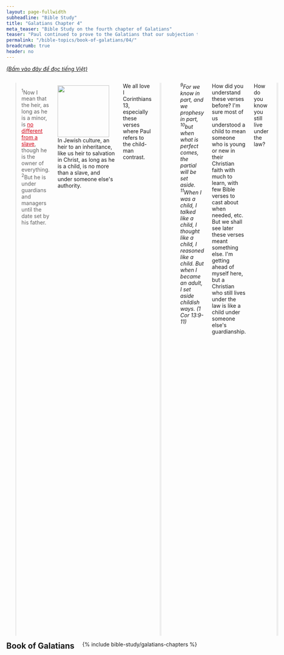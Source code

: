 ```yaml
---
layout: page-fullwidth
subheadline: "Bible Study"
title: "Galatians Chapter 4"
meta_teaser: "Bible Study on the fourth chapter of Galatians"
teaser: "Paul continued to prove to the Galatians that our subjection to the law ends at the arrival of Christ. He used the illustration of an heir's subjection to a guardian until he is of age. The Galatians's desire to be under the law is shown by the allegory of Isaac and Ishmael and therefore is inconsistent with their gospel liberty."
permalink: "/bible-topics/book-of-galatians/04/"
breadcrumb: true
header: no
---
```

<!--more-->
<p style="font-style: italic;"><a href="{{ site.projectname }}/hoc-kinh-thanh/sach-ga-la-ti/04/">(Bấm vào đây để đọc tiếng Việt)</a></p>
<div class="row">
<div class="medium-8 columns" markdown="1">

<!-- main body text -->
> <sup>1</sup>Now I mean that the heir, as long as he is a minor, is <span style="text-decoration: underline; color: #d30015;">no different from a slave</span>, though he is the owner of everything. <sup>2</sup>But he is under guardians and managers until the date set by his father.

<div>
<p>
<img alt src="{{ site.baseurl }}/images/different-gospel.jpg" style="border: 0px none; margin: 7px 15px 0px 0px; max-width: 100%; height: 136px; padding: 0px; float: left;">
In Jewish culture, an heir to an inheritance, like us heir to salvation in Christ, as long as he is a child, is no more than a slave, and under someone else's authority.
</p>
</div>

We all love I Corinthians 13, especially these verses where Paul refers to the child-man contrast.

<p style="padding-left: 50px; border-left: 5px solid #eee; text-align: left;">
<em><sup>9</sup>For we know in part, and we prophesy in part, <sup>10</sup>but when what is perfect comes, the partial will be set aside. <sup>11</sup>When I was a child, I talked like a child, I thought like a child, I reasoned like a child. But when I became an adult, I set aside childish ways. (1 Cor 13:9-11)</em></p>

How did you understand these verses before? I'm sure most of us understood a child to mean someone who is young or new in their Christian faith with much to learn, with few Bible verses to cast about when needed, etc. But we shall see later these verses meant something else. I'm getting ahead of myself here, but a Christian who still lives under the law is like a child under someone else's guardianship.

How do you know you still live under the law?

<p style="padding-left: 50px; border-left: 5px solid #eee; text-align: left;">
<sup>14</sup>For whenever the Gentiles, who do not have the law, do by nature the things required by the law, these who do not have the law are a law to themselves. <sup>15</sup>They show that the work of the law is written in their hearts, as their conscience bears witness and their conflicting thoughts accuse or else defend them, <sup>16</sup>on the day when God will judge the secrets of human hearts, according to my gospel through Christ Jesus. (Romans 2:14)></em></p>

You may not have the 10 commandments like the Jews, but you do have laws in your hearts, and whatever that you believe can separate you and God, that is the law to you.

> <sup>3</sup>So also we, when we were <span style="text-decoration: underline; color: #d30015;">minors</span>, were enslaved under the basic forces of the world.

The basic forces of the world, or "elements" according to KJV, or "rudiments." Rudimentary religious teachings of outward things, such as legal ordinances, childhood lessons such as letters of the alphabets (Jamieson, Fausset, and Brown). Our subjection to these <em><span style="color: #d30015;">basic rules of conducts are considered "slavery"</span></em> by the Bible. Slavery because the one living under it can never fulfill it to 100%.

Haven't we read in the last chapter that if you choose to base your life on the law you have to fulfill all of it? Even Jesus challenged the Pharisees to "<em><span style="color: #d30015;">be perfect</span></em>" because God is perfect, and without this perfection you cannot see God? Obviously he was pushing them to admit their need of him and not relying on the inferior sacrifices that cannot take away the guilt as deep as their sinful nature.

This is why basing our relationship with God on the law is a drudgery that Paul unflinchingly called slavery.

> <sup>4</sup>But when the <span style="text-decoration: underline;"><span style="color: #d30015; text-decoration: underline;">appropriate time</span></span> had come,

The Fall began when man fell from grace, when they decided the law, the knowledge of good and evil, became their guide instead of their simple faith in God. Now was the time for Christ to come, it was called the appropriate time, or the fullness of the time (KJV). Why did it take God so long to send His Son? Perhaps it took that long for man to fully realize the enormity and deadly fruits of their sin—wars, genocide, atrocities, etc.—; and to prove to them that, had they been given ten thousand more years, <em><span style="color: #d30015;">none will rise up</span></em> from among them as righteous in God's eye.

> God sent out his Son, born of a woman, born under the law, <sup>5</sup>to redeem those who were under the law, so that we may be <span style="text-decoration: underline;"><span style="color: #d30015; text-decoration: underline;">adopted as sons with full rights</span></span>.

It stands to reason that if Christ redeemed us from under the law, we should be free from it. From a child to full sonship of God.
<p style="text-align: left;"><blockquote><sup>6</sup>And because you are sons, <span style="text-decoration: underline;"><span style="color: #d30015; text-decoration: underline;">God sent the Spirit of his Son</span></span> into our hearts, who calls “Abba! Father!” <sup>7</sup>So you are no longer a slave but a son, and if you are a son, then you are also an heir through God.</blockquote></p>

This brings us back to the previous chapter when Paul sternly asked them how they received the Spirit of God, was it by law keeping, or by believing what they heard. We know what the answer should be, that we received God's greatest gift, the Spirit of His Son into our hearts, not because of what we do, but because of who we are: because we are sons and daughters. No works, just faith. Sounds like it cheapens God's grace, but no, it's the <em><span style="color: #d30015;">exact opposite</span></em>. God's grace is so priceless that no works can buy, and so expensive it took the Son of God to pay for it.

#### <strong>Heirs of Promise Are Not to Return to Law</strong>

> <sup>8</sup>Formerly when you did not know God, you were enslaved to beings that by nature are not gods at all. <sup>9</sup>But now that you have come to know God (or rather to be known by God), <span style="text-decoration: underline; color: #d30015;">how can you turn back again</span> to the weak and worthless basic forces? Do you want to be enslaved to them all over again? <sup>10</sup>You are observing religious days and months and seasons and years. <sup>11</sup>I fear for you that my work for you may have been <span style="text-decoration: underline;"><span style="color: #d30015; text-decoration: underline;">in vain</span></span>. <sup>12</sup>I beg you, brothers and sisters, become like me, because I have become like you. You have done me no wrong!

Who were those "beings that by nature are not gods?" Those that can dictate, or those that you have come to trust for, the condition of your salvation. Let's not be surprise at this because so many lives have been wrecked by leaders who led them down the wrong path. The Galatians entrusted their relationship with God in the hands of those that profit from their lack of understanding.

Now that "you have come to <em><span style="color: #d30015;">know God</span></em>," directly, and personally, no need for any intermediary, or for anyone to be a communication bridge between you and God.

When Christians rely on a law, even a single law, to dictate the terms or quality of their relationship with God, they inevitably must rely on some intermediary to qualify their fulfillment. As foolish as this may sound, many, if not most, Christians revert back to these "weak and worthless basic forces" to be "enslaved to them all over again."

The enormity of this reversal back to the law cannot be underestimated, as Paul was concerned that his effort for them may have been <em><span style="color: #d30015;">in vain</span></em>, which could only mean the faith they had may not have been a "<span style="color: #d30015;"><em>saving faith</em></span>" at all, as it is based on something else, and not Christ.

#### <strong>Personal Appeal of Paul</strong>

> <sup>13</sup>But you know it was because of a physical illness that I first proclaimed the gospel to you, <sup>14</sup>and though my physical condition put you to the test, you did not despise or reject me. Instead, you welcomed me as though I were an angel of God, as though I were Christ Jesus himself! <sup>15</sup>Where then is your sense of happiness now? For I testify about you that if it were possible, you would have pulled out your eyes and given them to me! <sup>16</sup>So then, have I become your enemy by<span style="text-decoration: underline;"><span style="color: #d30015; text-decoration: underline;"> telling you the truth</span></span>?

Eventhough Paul's original intention was not to preach the gospel to the Galatians, but due to an illness that he was detained, and the gospel was preached as a result. Paul reminded them of that time when they welcomed him despite his condition, when they must have heard the gospel with much joy and anticipation, and now he had become their enemy because he told them the truth: that <em><span style="color: #d30015;">law and grace cannot walk hand in hand</span></em>, that their salvation might be at risk because of this seemingly innocuous thing: the circumcision, and perhaps other means of cleansing. Their regard for this ritual may have been so high that Paul had now become their enemy.

> <sup>17</sup>They court you eagerly, but for no good purpose; they want to <span style="text-decoration: underline;"><span style="color: #d30015; text-decoration: underline;">exclude</span></span> you, so that you would seek them eagerly. <sup>18</sup>However, it is good to be sought eagerly for a good purpose at all times, and not only when I am present with you. <sup>19</sup> My children—I am again undergoing birth pains until Christ is formed in you! <sup>20</sup>I wish I could be with you now and change <span style="text-decoration: underline;"><span style="color: #d30015; text-decoration: underline;">my tone of voice</span></span>, because I am <span style="text-decoration: underline;"><span style="color: #d30015; text-decoration: underline;">perplexed</span></span> about you.

They must be the legalistic leaders in their community; courting the Galatians so eagerly but not doing them any good because what they're promoting does not benefit them at all; and the legalists want to "exclude," or "<em><span style="color: #d30015;">excommunicate</span></em>," them as a way of letting them know they aren't saved, so they may become more dependent on the law keepers. Paul's perplexity concerning their faith must be so overwhelming that he used such harsh tones, calling them foolish several times, and never once praised them for their faith.

#### <strong>An Appeal from Allegory</strong>

> <sup>21</sup>Tell me, <span style="text-decoration: underline;"><span style="color: #d30015; text-decoration: underline;">you who want to be under the law</span></span>, do you not understand the law?

<em><span style="color: #d30015;">Do you understand the law?</span></em> Do you know what its final objective is? If you know it, you would know that it does not bring you the justification you need for heaven. And if you know this you would also know that it would not help you please God, or make you more sanctified, or more perfect. It's meant to terrorize you until you flee to the One who alone can give you what you need to reconcile with God.

The allegory that we're going to read below was designed by God using Abraham's life to give us as a foreshadow of things to come. How He planned to save us is how it will be, it was then is as it will be now and forevermore: not by natural descent, or by works, or by human effort, but through the promise.

> <sup>22</sup>For it is written that <span style="text-decoration: underline;"><span style="color: #d30015; text-decoration: underline;">Abraham had two sons</span></span>, one by the slave woman and the other by the free woman. <sup>23</sup>But one, the son by the slave woman, was born by natural descent, while the other, the son by the free woman, was born through the promise. <sup>24</sup>These things may be treated as an allegory, for these women represent two covenants. One is from Mount Sinai bearing children for slavery; this is Hagar. <sup>25</sup>Now Hagar represents Mount Sinai in Arabia and corresponds to the present Jerusalem, for she is in slavery with her children. <sup>26</sup>But the Jerusalem above is free, and she is our mother. <sup>27</sup>For it is written: “Rejoice, O barren woman who does not bear children; Break forth and shout, you who have no birth pains, because the children of the desolate woman are more numerous than those of the woman who has a husband.”

Do you see these <em><span style="color: #d30015;">contrasts?</span></em> Slave/Free, Works(natural-descent)/Promise, Sinai/Zion(heavenly-Jerusalem), and Old-Covenant/New-Covenant. There must be a transition, a shifting in foundations, a change in which master we obey.

> <sup>28</sup>But you, brothers and sisters, are children of the promise like Isaac. <sup>29</sup>But just as at that time the one born by natural descent persecuted the one born according to the Spirit, so it is now. <sup>30</sup>But what does the scripture say? “<span style="text-decoration: underline;"><span style="color: #d30015; text-decoration: underline;">Throw out the slave woman and her son</span></span>, for the son of the slave woman <span style="text-decoration: underline;"><span style="color: #d30015; text-decoration: underline;">will not share the inheritance</span></span> with the son” of the free woman. <sup>31</sup>Therefore, brothers and sisters, we are not children of the slave woman but of the free woman.

<em><span style="color: #d30015;">"Throw out the slave woman and her son?"</span></em> This is a very serious declaration from God and now delivered through the apostle Paul. Who do you think you are, or who would you choose to be identified as? Are you still under the law?

There is though one type of work that's approved by God; it is what Jesus said in John 6:29: "<em><span style="color: #008000;">This is the deed God requires—<span style="color: #d30015;">to believe in the one whom he sent</span>.</span></em>" The NIV has it like this, if you like the "work" better than "deed":&nbsp;“<em><span style="color: #008000;">The work of God is this: to believe in the one he has sent.</span></em>”

<em><span style="color: #d30015;">Throw out the slave woman and her son</span></em>. Is there anything you rely on other than Christ to maintain your relationship with God? Anything that appears to be a law that governs your relationship with Him? <em><span style="color: #d30015;">Throw it out</span></em>, put your full faith in Christ. Make every effort to enter God's REST (Hebrews 4:11). If there is a work that pleases God, it is the effort to get to the place of God's rest, where Jesus said: It's finished, and He rested. This is the work that proves your faith.

(Additional thoughts. This was the hardest work for me, and it took more than 20 years since I put my trust in Christ, the work of finding this wonderful place of rest).

{% include bible-study/bible-study-footer %}
</div><!-- /.medium-8.columns -->
<div class="bible-index medium-4 columns">
<h2 style="margin: 0px">Book of Galatians</h2>
        {% include bible-study/galatians-chapters %}
</div><!-- /.medium-4.columns -->
</div><!-- /.row -->
